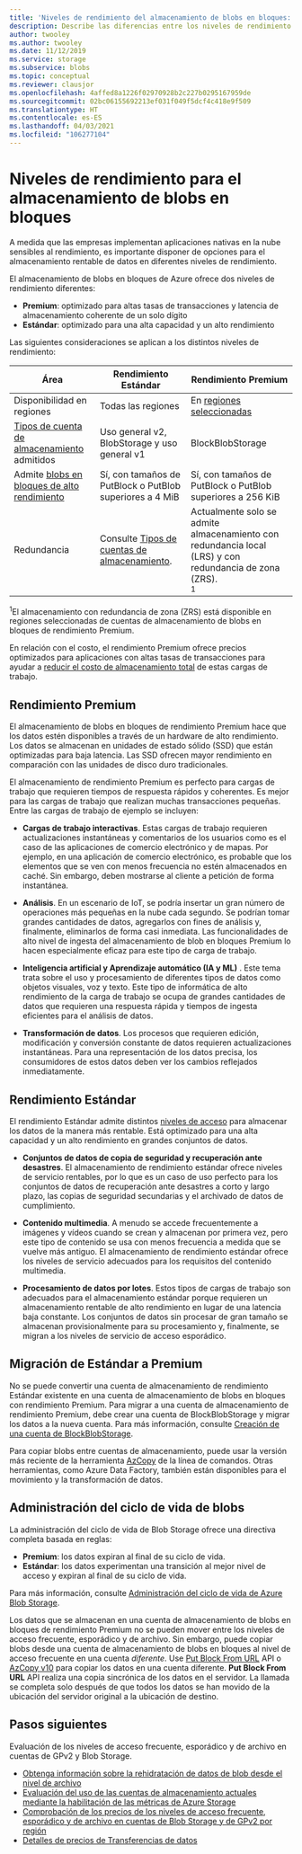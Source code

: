 ```yaml
---
title: 'Niveles de rendimiento del almacenamiento de blobs en bloques: Azure Storage'
description: Describe las diferencias entre los niveles de rendimiento Premium y Estándar para el almacenamiento de blobs en bloques de Azure.
author: twooley
ms.author: twooley
ms.date: 11/12/2019
ms.service: storage
ms.subservice: blobs
ms.topic: conceptual
ms.reviewer: clausjor
ms.openlocfilehash: 4affed8a1226f02970928b2c227b0295167959de
ms.sourcegitcommit: 02bc06155692213ef031f049f5dcf4c418e9f509
ms.translationtype: HT
ms.contentlocale: es-ES
ms.lasthandoff: 04/03/2021
ms.locfileid: "106277104"
---
```

# <a name="performance-tiers-for-block-blob-storage"></a>Niveles de rendimiento para el almacenamiento de blobs en bloques

A medida que las empresas implementan aplicaciones nativas en la nube sensibles al rendimiento, es importante disponer de opciones para el almacenamiento rentable de datos en diferentes niveles de rendimiento.

El almacenamiento de blobs en bloques de Azure ofrece dos niveles de rendimiento diferentes:

- **Premium**: optimizado para altas tasas de transacciones y latencia de almacenamiento coherente de un solo dígito
- **Estándar**: optimizado para una alta capacidad y un alto rendimiento

Las siguientes consideraciones se aplican a los distintos niveles de rendimiento:

| Área |Rendimiento Estándar  |Rendimiento Premium  |
|---------|---------|---------|
|Disponibilidad en regiones     |   Todas las regiones      | En [regiones seleccionadas](https://azure.microsoft.com/global-infrastructure/services/?products=storage)       |
|[Tipos de cuenta de almacenamiento](../common/storage-account-overview.md#types-of-storage-accounts) admitidos     |     Uso general v2, BlobStorage y uso general v1    |    BlockBlobStorage     |
|Admite [blobs en bloques de alto rendimiento](https://azure.microsoft.com/blog/high-throughput-with-azure-blob-storage/)     |    Sí, con tamaños de PutBlock o PutBlob superiores a 4 MiB     |    Sí, con tamaños de PutBlock o PutBlob superiores a 256 KiB    |
|Redundancia     |     Consulte [Tipos de cuentas de almacenamiento](../common/storage-account-overview.md#types-of-storage-accounts).   |  Actualmente solo se admite almacenamiento con redundancia local (LRS) y con redundancia de zona (ZRS).<div role="complementary" aria-labelledby="zone-redundant-storage"><sup>1</sup></div>     |

<div id="zone-redundant-storage"><sup>1</sup>El almacenamiento con redundancia de zona (ZRS) está disponible en regiones seleccionadas de cuentas de almacenamiento de blobs en bloques de rendimiento Premium.</div>

En relación con el costo, el rendimiento Premium ofrece precios optimizados para aplicaciones con altas tasas de transacciones para ayudar a [reducir el costo de almacenamiento total](https://azure.microsoft.com/blog/reducing-overall-storage-costs-with-azure-premium-blob-storage/) de estas cargas de trabajo.

## <a name="premium-performance"></a>Rendimiento Premium

El almacenamiento de blobs en bloques de rendimiento Premium hace que los datos estén disponibles a través de un hardware de alto rendimiento. Los datos se almacenan en unidades de estado sólido (SSD) que están optimizadas para baja latencia. Las SSD ofrecen mayor rendimiento en comparación con las unidades de disco duro tradicionales.

El almacenamiento de rendimiento Premium es perfecto para cargas de trabajo que requieren tiempos de respuesta rápidos y coherentes. Es mejor para las cargas de trabajo que realizan muchas transacciones pequeñas. Entre las cargas de trabajo de ejemplo se incluyen:

- **Cargas de trabajo interactivas**. Estas cargas de trabajo requieren actualizaciones instantáneas y comentarios de los usuarios como es el caso de las aplicaciones de comercio electrónico y de mapas. Por ejemplo, en una aplicación de comercio electrónico, es probable que los elementos que se ven con menos frecuencia no estén almacenados en caché. Sin embargo, deben mostrarse al cliente a petición de forma instantánea.

- **Análisis**. En un escenario de IoT, se podría insertar un gran número de operaciones más pequeñas en la nube cada segundo. Se podrían tomar grandes cantidades de datos, agregarlos con fines de análisis y, finalmente, eliminarlos de forma casi inmediata. Las funcionalidades de alto nivel de ingesta del almacenamiento de blob en bloques Premium lo hacen especialmente eficaz para este tipo de carga de trabajo.

- **Inteligencia artificial y Aprendizaje automático (IA y ML)** . Este tema trata sobre el uso y procesamiento de diferentes tipos de datos como objetos visuales, voz y texto. Este tipo de informática de alto rendimiento de la carga de trabajo se ocupa de grandes cantidades de datos que requieren una respuesta rápida y tiempos de ingesta eficientes para el análisis de datos.

- **Transformación de datos**. Los procesos que requieren edición, modificación y conversión constante de datos requieren actualizaciones instantáneas. Para una representación de los datos precisa, los consumidores de estos datos deben ver los cambios reflejados inmediatamente.

## <a name="standard-performance"></a>Rendimiento Estándar

El rendimiento Estándar admite distintos [niveles de acceso](storage-blob-storage-tiers.md) para almacenar los datos de la manera más rentable. Está optimizado para una alta capacidad y un alto rendimiento en grandes conjuntos de datos.

- **Conjuntos de datos de copia de seguridad y recuperación ante desastres**. El almacenamiento de rendimiento estándar ofrece niveles de servicio rentables, por lo que es un caso de uso perfecto para los conjuntos de datos de recuperación ante desastres a corto y largo plazo, las copias de seguridad secundarias y el archivado de datos de cumplimiento.

- **Contenido multimedia**. A menudo se accede frecuentemente a imágenes y vídeos cuando se crean y almacenan por primera vez, pero este tipo de contenido se usa con menos frecuencia a medida que se vuelve más antiguo. El almacenamiento de rendimiento estándar ofrece los niveles de servicio adecuados para los requisitos del contenido multimedia. 

- **Procesamiento de datos por lotes**. Estos tipos de cargas de trabajo son adecuados para el almacenamiento estándar porque requieren un almacenamiento rentable de alto rendimiento en lugar de una latencia baja constante. Los conjuntos de datos sin procesar de gran tamaño se almacenan provisionalmente para su procesamiento y, finalmente, se migran a los niveles de servicio de acceso esporádico.

## <a name="migrate-from-standard-to-premium"></a>Migración de Estándar a Premium

No se puede convertir una cuenta de almacenamiento de rendimiento Estándar existente en una cuenta de almacenamiento de blobs en bloques con rendimiento Premium. Para migrar a una cuenta de almacenamiento de rendimiento Premium, debe crear una cuenta de BlockBlobStorage y migrar los datos a la nueva cuenta. Para más información, consulte [Creación de una cuenta de BlockBlobStorage](storage-blob-create-account-block-blob.md).

Para copiar blobs entre cuentas de almacenamiento, puede usar la versión más reciente de la herramienta [AzCopy](../common/storage-use-azcopy-v10.md#transfer-data) de la línea de comandos. Otras herramientas, como Azure Data Factory, también están disponibles para el movimiento y la transformación de datos.

## <a name="blob-lifecycle-management"></a>Administración del ciclo de vida de blobs

La administración del ciclo de vida de Blob Storage ofrece una directiva completa basada en reglas:

- **Premium**: los datos expiran al final de su ciclo de vida.
- **Estándar**: los datos experimentan una transición al mejor nivel de acceso y expiran al final de su ciclo de vida.

Para más información, consulte [Administración del ciclo de vida de Azure Blob Storage](storage-lifecycle-management-concepts.md).

Los datos que se almacenan en una cuenta de almacenamiento de blobs en bloques de rendimiento Premium no se pueden mover entre los niveles de acceso frecuente, esporádico y de archivo. Sin embargo, puede copiar blobs desde una cuenta de almacenamiento de blobs en bloques al nivel de acceso frecuente en una cuenta *diferente*. Use [Put Block From URL](/rest/api/storageservices/put-block-from-url) API o [AzCopy v10](../common/storage-use-azcopy-v10.md) para copiar los datos en una cuenta diferente. **Put Block From URL** API realiza una copia sincrónica de los datos en el servidor. La llamada se completa solo después de que todos los datos se han movido de la ubicación del servidor original a la ubicación de destino.

## <a name="next-steps"></a>Pasos siguientes

Evaluación de los niveles de acceso frecuente, esporádico y de archivo en cuentas de GPv2 y Blob Storage.

- [Obtenga información sobre la rehidratación de datos de blob desde el nivel de archivo](storage-blob-rehydration.md)
- [Evaluación del uso de las cuentas de almacenamiento actuales mediante la habilitación de las métricas de Azure Storage](./monitor-blob-storage.md)
- [Comprobación de los precios de los niveles de acceso frecuente, esporádico y de archivo en cuentas de Blob Storage y de GPv2 por región](https://azure.microsoft.com/pricing/details/storage/)
- [Detalles de precios de Transferencias de datos](https://azure.microsoft.com/pricing/details/data-transfers/)
